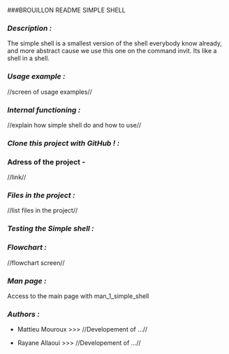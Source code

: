 ###BROUILLON README SIMPLE SHELL


### *Description :*

The simple shell is a smallest version of the shell everybody know already, and more abstract cause we use this one 
on the command invit.
Its like a shell in a shell.



### *Usage example :* 

//screen of usage examples//



### *Internal functioning :*

//explain how simple shell do and how to use//



### *Clone this project with GitHub ! :*

### Adress of the project -

//link//



### *Files in the project :*

//list files in the project//



### *Testing the Simple shell :*



### *Flowchart :*

//flowchart screen//



### *Man page :* 

Access to the main page with man_1_simple_shell



### *Authors :*

- Mattieu Mouroux  >>> //Developement of …//

- Rayane Allaoui   >>> //Developement of …//
